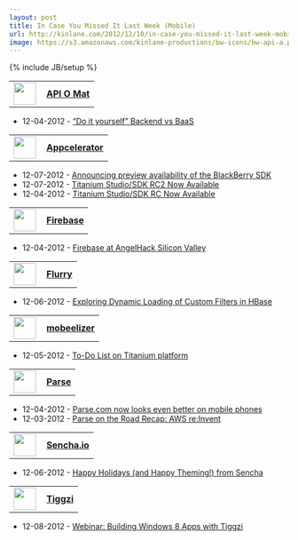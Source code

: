 ```yaml
---
layout: post
title: In Case You Missed It Last Week (Mobile)
url: http://kinlane.com/2012/12/10/in-case-you-missed-it-last-week-mobile/
image: https://s3.amazonaws.com/kinlane-productions/bw-icons/bw-api-a.png
---
```

{% include JB/setup %}
<table width="350">
<tbody>
<tr>
<td width="35" valign="middle"><a title="API O Mat" href="http://singlyblog.wordpress.com/wp-admin/url%20in%20/var/www/html/landscape-monitoring/in-case-you-missed-it.php%20on%20line%20258"><img src="https://s3.amazonaws.com/kinlane-productions/baas/apiomat-icon.png" alt="" width="40" align="left" /></a></td>
<td align="left" valign="middle"><a title="API O Mat" href="http://singlyblog.wordpress.com/wp-admin/url%20in%20/var/www/html/landscape-monitoring/in-case-you-missed-it.php%20on%20line%20259"><strong>API O Mat</strong></a></td>
</tr>
</tbody>
</table>
<ul>
<li>12-04-2012 -&nbsp;<a href="http://www.apiomat.com/do-it-yourself-backend-vs-baas/?utm_source=rss&amp;utm_medium=rss&amp;utm_campaign=do-it-yourself-backend-vs-baas" target="_blank">&ldquo;Do it yourself&rdquo; Backend vs BaaS</a></li>
</ul>
<table width="350">
<tbody>
<tr>
<td width="35" valign="middle"><a title="Appcelerator" href="http://developer.appcelerator.com/"><img src="https://s3.amazonaws.com/kinlane-productions/baas/appcelerator.jpeg" alt="" width="40" align="left" /></a></td>
<td align="left" valign="middle"><a title="Appcelerator" href="http://developer.appcelerator.com/"><strong>Appcelerator</strong></a></td>
</tr>
</tbody>
</table>
<ul>
<li>12-07-2012 -&nbsp;<a href="http://developer.appcelerator.com/blog/2012/12/announcing-preview-availability-of-the-blackberry-sdk.html" target="_blank">Announcing preview availability of the BlackBerry SDK</a></li>
<li>12-07-2012 -&nbsp;<a href="http://developer.appcelerator.com/blog/2012/12/titanium-studiosdk-rc2-now-available.html" target="_blank">Titanium Studio/SDK RC2 Now Available</a></li>
<li>12-04-2012 -&nbsp;<a href="http://developer.appcelerator.com/blog/2012/12/titanium-studiosdk-rc-now-available.html" target="_blank">Titanium Studio/SDK RC Now Available</a></li>
</ul>
<table width="350">
<tbody>
<tr>
<td width="35" valign="middle"><a title="Firebase" href="http://www.firebase.com/"><img src="https://s3.amazonaws.com/kinlane-productions/baas/firebase-logo-blog.png" alt="" width="40" align="left" /></a></td>
<td align="left" valign="middle"><a title="Firebase" href="http://www.firebase.com/"><strong>Firebase</strong></a></td>
</tr>
</tbody>
</table>
<ul>
<li>12-04-2012 -&nbsp;<a href="http://blog.firebase.com/post/37196209771" target="_blank">Firebase at AngelHack Silicon Valley</a></li>
</ul>
<table width="350">
<tbody>
<tr>
<td width="35" valign="middle"><a title="Flurry" href="http://www.flurry.com/"><img src="https://s3.amazonaws.com/kinlane-productions/baas/flurry-icon.png" alt="" width="40" align="left" /></a></td>
<td align="left" valign="middle"><a title="Flurry" href="http://www.flurry.com/"><strong>Flurry</strong></a></td>
</tr>
</tbody>
</table>
<ul>
<li>12-06-2012 -&nbsp;<a href="http://feedproxy.google.com/~r/FlurryTechBlog/~3/xV9HaxFPdLk/exploring-dynamic-loading-of-custom-filters-i" target="_blank">Exploring Dynamic Loading of Custom Filters in HBase</a></li>
</ul>
<table width="350">
<tbody>
<tr>
<td width="35" valign="middle"><a title="mobeelizer" href="http://www.mobeelizer.com/"><img src="https://s3.amazonaws.com/kinlane-productions/baas/mobeelizer.png" alt="" width="40" align="left" /></a></td>
<td align="left" valign="middle"><a title="mobeelizer" href="http://www.mobeelizer.com/"><strong>mobeelizer</strong></a></td>
</tr>
</tbody>
</table>
<ul>
<li>12-05-2012 -&nbsp;<a href="http://www.mobeelizer.com/blog/2012/12/to-do-list-on-titanium-platform/" target="_blank">To-Do List on Titanium platform</a></li>
</ul>
<table width="350">
<tbody>
<tr>
<td width="35" valign="middle"><a title="Parse" href="https://parse.com/"><img src="https://s3.amazonaws.com/kinlane-productions/baas/parse.png" alt="" width="40" align="left" /></a></td>
<td align="left" valign="middle"><a title="Parse" href="https://parse.com/"><strong>Parse</strong></a></td>
</tr>
</tbody>
</table>
<ul>
<li>12-04-2012 -&nbsp;<a href="http://blog.parse.com/2012/12/04/parse-com-now-looks-even-better-on-mobile-phones/" target="_blank">Parse.com now looks even better on mobile phones</a></li>
<li>12-03-2012 -&nbsp;<a href="http://blog.parse.com/2012/12/03/parse-on-the-road-recap-aws-reinvent/" target="_blank">Parse on the Road Recap: AWS re:Invent</a></li>
</ul>
<table width="350">
<tbody>
<tr>
<td width="35" valign="middle"><a title="Sencha.io" href="http://www.sencha.com/products/io/"><img src="https://s3.amazonaws.com/kinlane-productions/baas/sencha-io.png" alt="" width="40" align="left" /></a></td>
<td align="left" valign="middle"><a title="Sencha.io" href="http://www.sencha.com/products/io/"><strong>Sencha.io</strong></a></td>
</tr>
</tbody>
</table>
<ul>
<li>12-06-2012 -&nbsp;<a href="http://www.sencha.com/blog/happy-holidays-and-happy-theming/" target="_blank">Happy Holidays (and Happy Theming!) from Sencha</a></li>
</ul>
<table width="350">
<tbody>
<tr>
<td width="35" valign="middle"><a title="Tiggzi" href="http://tiggzi.com/"><img src="https://s3.amazonaws.com/kinlane-productions/baas/tiggzi.png" alt="" width="40" align="left" /></a></td>
<td align="left" valign="middle"><a title="Tiggzi" href="http://tiggzi.com/"><strong>Tiggzi</strong></a></td>
</tr>
</tbody>
</table>
<ul>
<li>12-08-2012 -&nbsp;<a href="http://blog.tiggzi.com/2012/12/webinar-building-windows-8-apps-with-tiggzi/?utm_source=rss&amp;utm_medium=rss&amp;utm_campaign=webinar-building-windows-8-apps-with-tiggzi" target="_blank">Webinar: Building Windows 8 Apps with Tiggzi</a></li>
</ul>